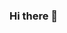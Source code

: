 ### Hi there 👋

<!--
**zem-art/zem-art** is a ✨ _special_ ✨ repository because its `README.md` (this file) appears on your GitHub profile.

[![Anurag's github stats](https://github-readme-stats.vercel.app/api?username=Zem_art)](https://github.com/anuraghazra/github-readme-stats)
